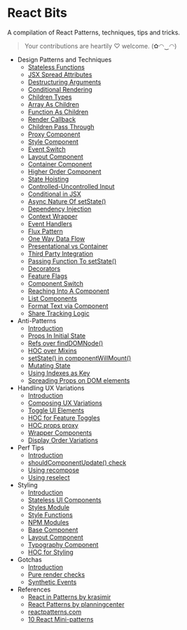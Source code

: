# React Bits

A compilation of React Patterns, techniques, tips and tricks.

> Your contributions are heartily ♡ welcome. (✿◠‿◠)

- Design Patterns and Techniques
  - [Stateless Functions](./patterns/01.stateless-functions.md)
  - [JSX Spread Attributes](./patterns/02.jsx-spread-attributes.md)
  - [Destructuring Arguments](./patterns/03.destructuring-arguments.md)
  - [Conditional Rendering](./patterns/04.conditional-rendering.md)
  - [Children Types](./patterns/05.children-types.md)
  - [Array As Children](./patterns/06.array-as-children.md)
  - [Function As Children](./patterns/07.function-as-children.md)
  - [Render Callback](./patterns/08.render-callback.md)
  - [Children Pass Through](./patterns/09.children-pass-through.md)
  - [Proxy Component](./patterns/10.proxy-component.md)
  - [Style Component](./patterns/11.style-component.md)
  - [Event Switch](./patterns/12.event-switch.md)
  - [Layout Component](./patterns/13.layout-container.md)
  - [Container Component](./patterns/14.container-component.md)
  - [Higher Order Component](./patterns/15.higher-order-component.md)
  - [State Hoisting](./patterns/16.state-hoisting.md)
  - [Controlled-Uncontrolled Input](./patterns/17.controlled-uncontrolled-input.md)
  - [Conditional in JSX](./patterns/18.conditionals-in-jsx.md)
  - [Async Nature Of setState()](./patterns/19.async-nature-of-setState.md)
  - [Dependency Injection](./patterns/20.dependency-injection.md)
  - [Context Wrapper](./patterns/21.context-wrapper.md)
  - [Event Handlers](./patterns/22.event-handlers.md)
  - [Flux Pattern](./patterns/23.flux-pattern.md)
  - [One Way Data Flow](./patterns/24.one-way-data-flow.md)
  - [Presentational vs Container](./patterns/25.presentational-vs-container.md)
  - [Third Party Integration](./patterns/26.third-party-integration.md)
  - [Passing Function To setState()](./patterns/27.passing-function-to-setState.md)
  - [Decorators](./patterns/28.decorators.md)
  - [Feature Flags](./patterns/29.feature-flags-using-redux.md)
  - [Component Switch](./patterns/30.component-switch.md)
  - [Reaching Into A Component](./patterns/31.reaching-into-a-component.md)
  - [List Components](./patterns/32.list-components.md)
  - [Format Text via Component](./patterns/33.format-text-via-component.md)
  - [Share Tracking Logic](./patterns/34.share-tracking-logic.md)
- Anti-Patterns
  - [Introduction](./anti-patterns/README.md)
  - [Props In Initial State](./anti-patterns/01.props-in-initial-state.md)
  - [Refs over findDOMNode()](./anti-patterns/02.refs-over-findDOMNode.md)
  - [HOC over Mixins](./anti-patterns/03.HOC-over-mixins.md)
  - [setState() in componentWillMount()](./anti-patterns/04.setState-in-componentWillMount.md)
  - [Mutating State](./anti-patterns/05.mutating-state.md)
  - [Using Indexes as Key](./anti-patterns/06.using-indexes-as-key.md)
  - [Spreading Props on DOM elements](./anti-patterns/07.spreading-props-dom.md)
- Handling UX Variations
  - [Introduction](./ux-variations/README.md)
  - [Composing UX Variations](./ux-variations/01.composing-variations.md)
  - [Toggle UI Elements](./ux-variations/02.toggle-ui-elements.md)
  - [HOC for Feature Toggles](./ux-variations/03.HOC-feature-toggles.md)
  - [HOC props proxy](./ux-variations/04.HOC-props-proxy.md)
  - [Wrapper Components](./ux-variations/05.wrapper-components.md)
  - [Display Order Variations](./ux-variations/06.display-order-variations.md)
- Perf Tips
  - [Introduction](./perf-tips/README.md)
  - [shouldComponentUpdate() check](./perf-tips/01.shouldComponentUpdate-check.md)
  - [Using recompose](./perf-tips/02.recompose.md)
  - [Using reselect](./perf-tips/03.reselect.md)
- Styling
  - [Introduction](./styling/README.md)
  - [Stateless UI Components](./styling/01.stateless-ui-components.md)
  - [Styles Module](./styling/02.styles-module.md)
  - [Style Functions](./styling/03.style-functions.md)
  - [NPM Modules](./styling/04.using-npm-modules.md)
  - [Base Component](./styling/05.base-component.md)
  - [Layout Component](./styling/06.layout-component.md)
  - [Typography Component](./styling/07.typography-component.md)
  - [HOC for Styling](./styling/08.HOC-for-styling.md)
- Gotchas
  - [Introduction](./gotchas/README.md)
  - [Pure render checks](./gotchas/01.pure-render-checks.md)
  - [Synthetic Events](./gotchas/02.synthetic-events.md)
- References
  - [React in Patterns by krasimir](https://github.com/krasimir/react-in-patterns)
  - [React Patterns by planningcenter](https://github.com/planningcenter/react-patterns)
  - [reactpatterns.com](https://github.com/chantastic/reactpatterns.com)
  - [10 React Mini-patterns](https://hackernoon.com/10-react-mini-patterns-c1da92f068c5)

